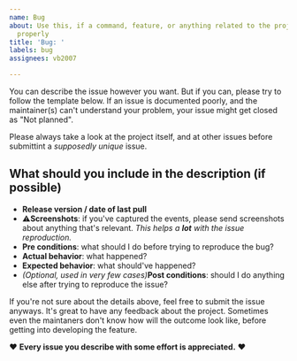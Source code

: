 ```yaml
---
name: Bug
about: Use this, if a command, feature, or anything related to the project isn't working
  properly
title: 'Bug: '
labels: bug
assignees: vb2007

---
```


You can describe the issue however you want. But if you can, please try to follow the template below. If an issue is documented poorly, and the maintainer(s) can't understand your problem, your issue might get closed as "Not planned".

Please always take a look at the project itself, and at other issues before submittint a _supposedly unique_ issue.

## What should you include in the description (if possible)

- **Release version / date of last pull**
- ⚠**Screenshots**:  if you've captured the events, please send screenshots about anything that's relevant. _This helps a **lot** with the issue reproduction._
- **Pre conditions**: what should I do before trying to reproduce the bug?
- **Actual behavior**: what happened?
- **Expected behavior**: what should've happened?
- _(Optional, used in very few cases)_**Post conditions**: should I do anything else after trying to reproduce the issue?

If you're not sure about the details above, feel free to submit the issue anyways. It's great to have any feedback about the project. Sometimes even the maintaners don't know how will the outcome look like, before getting into developing the feature.

♥ **Every issue you describe with some effort is appreciated.** ♥